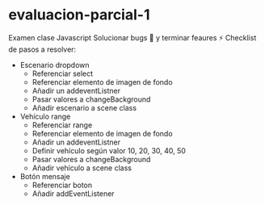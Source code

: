 # evaluacion-parcial-1

Examen clase Javascript
Solucionar bugs 🐛 y terminar feaures ⚡ 
Checklist de pasos a resolver:

- Escenario dropdown
    - Referenciar select
    - Referenciar elemento de imagen de fondo
    - Añadir un addeventListner
    - Pasar valores a changeBackground
    - Añadir escenario a scene class
- Vehículo range
    - Referenciar range
    - Referenciar elemento de imagen de fondo
    - Añadir un addeventListner
    - Definir vehículo según valor 10, 20, 30, 40, 50
    - Pasar valores a changeBackground
    - Añadir vehículo a scene class
- Botón mensaje
    - Referenciar boton
    - Añadir addEventListener
